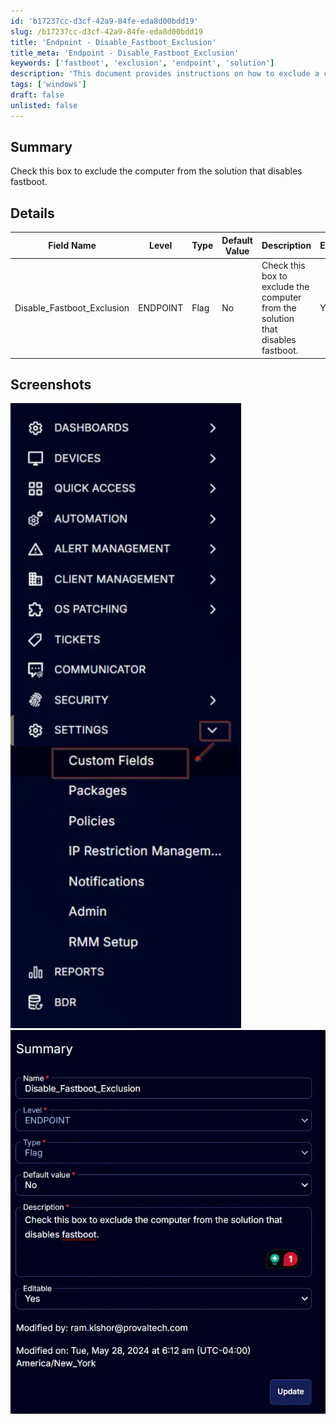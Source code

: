 ```yaml
---
id: 'b17237cc-d3cf-42a9-84fe-eda8d00bdd19'
slug: /b17237cc-d3cf-42a9-84fe-eda8d00bdd19
title: 'Endpoint - Disable_Fastboot_Exclusion'
title_meta: 'Endpoint - Disable_Fastboot_Exclusion'
keywords: ['fastboot', 'exclusion', 'endpoint', 'solution']
description: 'This document provides instructions on how to exclude a computer from the solution that disables fastboot. It includes details about the relevant field, its properties, and screenshots for better understanding.'
tags: ['windows']
draft: false
unlisted: false
---
```


## Summary

Check this box to exclude the computer from the solution that disables fastboot.

## Details

| Field Name                     | Level    | Type  | Default Value | Description                                                                | Editable |
|--------------------------------|----------|-------|---------------|----------------------------------------------------------------------------|----------|
| Disable_Fastboot_Exclusion     | ENDPOINT | Flag  | No            | Check this box to exclude the computer from the solution that disables fastboot. | Yes      |

## Screenshots

![Screenshot 1](../../../static/img/docs/b17237cc-d3cf-42a9-84fe-eda8d00bdd19/image_1.webp)
![Screenshot 2](../../../static/img/docs/b17237cc-d3cf-42a9-84fe-eda8d00bdd19/image_2.webp)